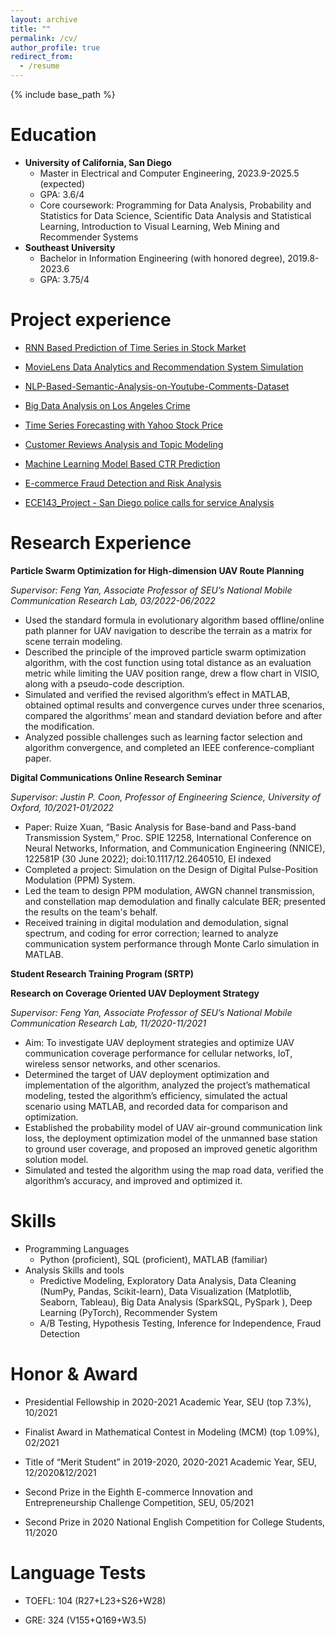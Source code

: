 ```yaml
---
layout: archive
title: ""
permalink: /cv/
author_profile: true
redirect_from:
  - /resume
---
```


{% include base_path %}

Education
======
* **University of California, San Diego**                                        
  * Master in Electrical and Computer Engineering, 2023.9-2025.5 (expected)
  * GPA: 3.6/4
  * Core coursework: Programming for Data Analysis, Probability and Statistics for Data Science, Scientific Data Analysis and Statistical Learning, Introduction to Visual Learning, Web Mining and Recommender Systems
* **Southeast University**                                                                
  * Bachelor in Information Engineering (with honored degree), 2019.8-2023.6
  * GPA: 3.75/4

Project experience
======
* [RNN Based Prediction of Time Series in Stock Market](https://github.com/rayxuan2000/RNN-Based-Prediction-of-Time-Series-in-Stock-Market)

* [MovieLens Data Analytics and Recommendation System Simulation](https://github.com/rayxuan2000/MovieLens-Data-Analytics-and-Recommendation-System-Simulation)

* [NLP-Based-Semantic-Analysis-on-Youtube-Comments-Dataset](https://github.com/rayxuan2000/NLP-Based-Semantic-Analysis-on-Youtube-Comments-Dataset)

* [Big Data Analysis on Los Angeles Crime](https://github.com/rayxuan2000/Big-Data-Analysis-on-Los-Angeles-Crime)
  
* [Time Series Forecasting with Yahoo Stock Price](https://github.com/rayxuan2000/Time-Series-Forecasting-with-Yahoo-Stock-Price)

* [Customer Reviews Analysis and Topic Modeling](https://github.com/rayxuan2000/Customer-Reviews-Analysis-and-Topic-Modeling)

* [Machine Learning Model Based CTR Prediction](https://github.com/rayxuan2000/Machine-Learning-Model-based-CTR-Prediction)

* [E-commerce Fraud Detection and Risk Analysis](https://github.com/rayxuan2000/E-commerce-Fraud-Detection-and-Risk-Analysis)

* [ECE143_Project - San Diego police calls for service Analysis](https://github.com/rayxuan2000/UCSD_ECE143_project)

Research Experience
=====
**Particle Swarm Optimization for High-dimension UAV Route Planning**	           

_Supervisor: Feng Yan, Associate Professor of SEU’s National Mobile Communication Research Lab, 03/2022-06/2022_

 * Used the standard formula in evolutionary algorithm based offline/online path planner for UAV navigation to describe the terrain as a matrix for scene terrain modeling.
 * Described the principle of the improved particle swarm optimization algorithm, with the cost function using total distance as an evaluation metric while limiting the UAV position range, drew a flow chart in VISIO, along with a pseudo-code description.
 * Simulated and verified the revised algorithm’s effect in MATLAB, obtained optimal results and convergence curves under three scenarios, compared the algorithms’ mean and standard deviation before and after the modification.
 * Analyzed possible challenges such as learning factor selection and algorithm convergence, and completed an IEEE conference-compliant paper.

**Digital Communications Online Research Seminar**                                     	

_Supervisor: Justin P. Coon, Professor of Engineering Science, University of Oxford, 10/2021-01/2022_

 * Paper: Ruize Xuan, “Basic Analysis for Base-band and Pass-band Transmission System,” Proc. SPIE 12258, International Conference on Neural Networks, Information, and Communication Engineering (NNICE), 122581P (30 June 2022); doi:10.1117/12.2640510, EI indexed
 * Completed a project: Simulation on the Design of Digital Pulse-Position Modulation (PPM) System.
 * Led the team to design PPM modulation, AWGN channel transmission, and constellation map demodulation and finally calculate BER; presented the results on the team's behalf.
 *	Received training in digital modulation and demodulation, signal spectrum, and coding for error correction; learned to analyze communication system performance through Monte Carlo simulation in MATLAB.


**Student Research Training Program (SRTP)**  

**Research on Coverage Oriented UAV Deployment Strategy**           

_Supervisor: Feng Yan, Associate Professor of SEU’s National Mobile Communication Research Lab, 11/2020-11/2021_

*	Aim: To investigate UAV deployment strategies and optimize UAV communication coverage performance for cellular networks, IoT, wireless sensor networks, and other scenarios.
*	Determined the target of UAV deployment optimization and implementation of the algorithm, analyzed the project’s mathematical modeling, tested the algorithm’s efficiency, simulated the actual scenario using MATLAB, and recorded data for comparison and optimization.
*	Established the probability model of UAV air-ground communication link loss, the deployment optimization model of the unmanned base station to ground user coverage, and proposed an improved genetic algorithm solution model.
*	Simulated and tested the algorithm using the map road data, verified the algorithm’s accuracy, and improved and optimized it.

  
Skills
======
* Programming Languages
  * Python (proficient), SQL (proficient), MATLAB (familiar)
* Analysis Skills and tools
  * Predictive Modeling, Exploratory Data Analysis, Data Cleaning (NumPy, Pandas, Scikit-learn), Data Visualization (Matplotlib, Seaborn, Tableau), Big Data Analysis (SparkSQL, PySpark ), Deep Learning (PyTorch), Recommender System
  * A/B Testing, Hypothesis Testing, Inference for Independence, Fraud Detection

Honor & Award
======
* Presidential Fellowship in 2020-2021 Academic Year, SEU (top 7.3%), 10/2021

* Finalist Award in Mathematical Contest in Modeling (MCM) (top 1.09%),	02/2021
  
* Title of “Merit Student” in 2019-2020, 2020-2021 Academic Year, SEU,	12/2020&12/2021

* Second Prize in the Eighth E-commerce Innovation and Entrepreneurship Challenge Competition, SEU,	05/2021

* Second Prize in 2020 National English Competition for College Students,  11/2020

Language Tests
======
* TOEFL: 104 (R27+L23+S26+W28)

* GRE: 324 (V155+Q169+W3.5)
